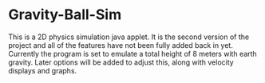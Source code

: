 # Gravity-Ball-Sim
  This is a 2D physics simulation java applet. It is the second version of the project and all of the features have not been fully 
added back in yet. Currently the program is set to emulate a total height of 8 meters with earth gravity. Later options will be added
to adjust this, along with velocity displays and graphs. 
